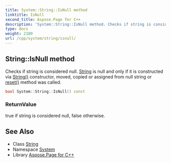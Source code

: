 ```yaml
---
title: System::String::IsNull method
linktitle: IsNull
second_title: Aspose.Page for C++
description: 'System::String::IsNull method. Checks if string is considered null. String is null and only if it is constructed via String() constructor, moved, copied or assigned from null string or reset() method was called in C++.'
type: docs
weight: 2100
url: /cpp/system/string/isnull/
---
```

## String::IsNull method


Checks if string is considered null. [String](../) is null and only if it is constructed via [String()](../string/) constructor, moved, copied or assigned from null string or [reset()](../reset/) method was called.

```cpp
bool System::String::IsNull() const
```


### ReturnValue

true if string is considered null, false otherwise.

## See Also

* Class [String](../)
* Namespace [System](../../)
* Library [Aspose.Page for C++](../../../)
